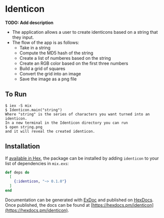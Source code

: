 # Identicon

**TODO: Add description**
- The application allows a user to create identicons based on a string that they input.
- The flow of the app is as follows:
    - Take in a string
    - Compute the MD5 hash of the string
    - Create a list of numberes based on the string
    - Create an RGB color based on the first three numbers
    - Build a grid of squares
    - Convert the grid into an image
    - Save the image as a png file

## To Run

    $ iex -S mix
    $ Identicon.main("string")
    Where "string" is the series of characters you want turned into an identicon.
    In a new terminal in the Identicon directory you can run
    $ open string.png
    and it will reveal the created identicon.


## Installation

If [available in Hex](https://hex.pm/docs/publish), the package can be installed
by adding `identicon` to your list of dependencies in `mix.exs`:

```elixir
def deps do
  [
    {:identicon, "~> 0.1.0"}
  ]
end
```

Documentation can be generated with [ExDoc](https://github.com/elixir-lang/ex_doc)
and published on [HexDocs](https://hexdocs.pm). Once published, the docs can
be found at [https://hexdocs.pm/identicon](https://hexdocs.pm/identicon).

